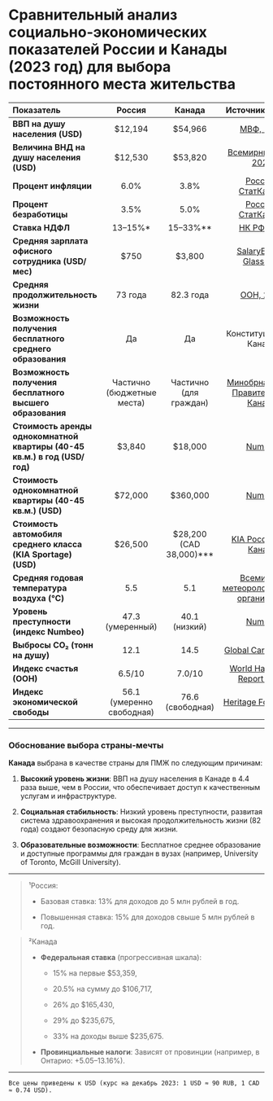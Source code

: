 # Сравнительный анализ социально-экономических показателей России и Канады (2023 год) для выбора постоянного места жительства

| **Показатель**                                                            |         **Россия**         |       **Канада**        |                                   **Источник данных**                                   |
| :------------------------------------------------------------------------ | :------------------------: | :---------------------: | :-------------------------------------------------------------------------------------: |
| **ВВП на душу населения (USD)**                                           |          $12,194           |         $54,966         |                            [МВФ, 2023](https://www.imf.org)                             |
| **Величина ВНД на душу населения (USD)**                                  |          $12,530           |         $53,820         |                   [Всемирный банк, 2023](https://data.worldbank.org)                    |
| **Процент инфляции**                                                      |            6.0%            |          3.8%           |       [Росстат](https://rosstat.gov.ru), [СтатКанада](https://www.statcan.gc.ca)        |
| **Процент безработицы**                                                   |            3.5%            |          5.0%           |       [Росстат](https://rosstat.gov.ru), [СтатКанада](https://www.statcan.gc.ca)        |
| **Ставка НДФЛ**                                                           |          13–15%*           |        15–33%**         |             [НК РФ](https://www.nalog.gov.ru), [CRA](https://www.canada.ca)             |
| **Средняя зарплата офисного сотрудника (USD/мес)**                        |            $750            |         $3,800          |   [SalaryExpert](https://www.salaryexpert.com), [Glassdoor](https://www.glassdoor.ca)   |
| **Средняя продолжительность жизни**                                       |          73 года           |        82.3 года        |                         [ООН, 2023](https://population.un.org)                          |
| **Возможность получения бесплатного среднего образования**                |             Да             |           Да            |                                 Конституции РФ и Канады                                 |
| **Возможность получения бесплатного высшего образования**                 | Частично (бюджетные места) | Частично (для граждан)  | [Минобрнауки РФ](https://минобрнауки.рф), [Правительство Канады](https://www.canada.ca) |
| **Стоимость аренды однокомнатной квартиры (40-45 кв.м.) в год (USD/год)** |           $3,840           |         $18,000         |                            [Numbeo](https://www.numbeo.com)                             |
| **Стоимость однокомнатной квартиры (40-45 кв.м.) (USD)**                  |          $72,000           |        $360,000         |                            [Numbeo](https://www.numbeo.com)                             |
| **Стоимость автомобиля среднего класса (KIA Sportage) (USD)**             |          $26,500           | $28,200 (CAD 38,000)*** |           [KIA Россия](https://www.kia.ru), [KIA Канада](https://www.kia.ca)            |
| **Средняя годовая температура воздуха (°C)**                              |            5.5             |           5.1           |         [Всемирная метеорологическая организация](https://worldweather.wmo.int)         |
| **Уровень преступности (индекс Numbeo)**                                  |      47.3 (умеренный)      |      40.1 (низкий)      |                            [Numbeo](https://www.numbeo.com)                             |
| **Выбросы CO₂ (тонн на душу)**                                            |            12.1            |          14.5           |                  [Global Carbon Atlas](https://globalcarbonatlas.org)                   |
| **Индекс счастья (ООН)**                                                  |           6.5/10           |         7.0/10          |              [World Happiness Report 2023](https://worldhappiness.report)               |
| **Индекс экономической свободы**                                          | 56.1 (умеренно свободная)  |    76.6 (свободная)     |                     [Heritage Foundation](https://www.heritage.org)                     |

---
### **Обоснование выбора страны-мечты**

**Канада** выбрана в качестве страны для ПМЖ по следующим причинам:

1. **Высокий уровень жизни**: 
   ВВП на душу населения в Канаде в 4.4 раза выше, чем в России, что обеспечивает доступ к качественным услугам и инфраструктуре.
    
2. **Социальная стабильность**: 
   Низкий уровень преступности, развитая система здравоохранения и высокая продолжительность жизни (82 года) создают безопасную среду для жизни.
    
3. **Образовательные возможности**: Бесплатное среднее образование и доступные программы для граждан в вузах (например, University of Toronto, McGill University).
---
> ¹Россия:
> - Базовая ставка: 13% для доходов до 5 млн рублей в год.
> 	
> - Повышенная ставка: 15% для доходов свыше 5 млн рублей в год.

> ²Канада
> >     
> - **Федеральная ставка** (прогрессивная шкала): 
> 	
> 	- 15% на первые $53,359,
> 		
> 	- 20.5% на сумму до $106,717,
> 		
> 	- 26% до $165,430,
> 		
> 	- 29% до $235,675,
> 		
> 	- 33% на доходы выше $235,675.
>             
> - **Провинциальные налоги**: Зависят от провинции (например, в Онтарио: +5.05–13.16%).

---
`Все цены приведены к USD (курс на декабрь 2023: 1 USD ≈ 90 RUB, 1 CAD ≈ 0.74 USD).`